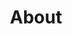 ---
section: about
title: About
description_one: I am a software engineer by profession, a problem solver by passion and a lover of innovations by heart. I am always keen to learn new technologies and explore new ideas.  After graduating from NJIT , I worked on some freelance projects and eventually joined a fintech startup where I built (and fixed!!) web and mobile applications using some cutting edge tools & technolgies like React, GraphQL, React-Native etc. Before migrating to the USA, I worked in India at multinational and mid-size organizations as a Software Engineer.
description_two: Having worked on various professional and freelance projects for almost 4 years, I firmly believe that only a great team collaboration can yield the best results. Hence, I always give my best towards creating a great work culture in a team. When not coding, you can find me taking long walks, reading inspirational books, cooking and playing video games.
---